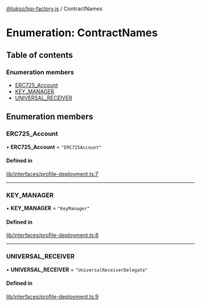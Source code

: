 [@lukso/lsp-factory.js](../README.md) / ContractNames

# Enumeration: ContractNames

## Table of contents

### Enumeration members

- [ERC725\_Account](ContractNames.md#erc725_account)
- [KEY\_MANAGER](ContractNames.md#key_manager)
- [UNIVERSAL\_RECEIVER](ContractNames.md#universal_receiver)

## Enumeration members

### ERC725\_Account

• **ERC725\_Account** = `"ERC725Account"`

#### Defined in

[lib/interfaces/profile-deployment.ts:7](https://github.com/lukso-network/tools-lsp-factory/blob/eccea2c/src/lib/interfaces/profile-deployment.ts#L7)

___

### KEY\_MANAGER

• **KEY\_MANAGER** = `"KeyManager"`

#### Defined in

[lib/interfaces/profile-deployment.ts:8](https://github.com/lukso-network/tools-lsp-factory/blob/eccea2c/src/lib/interfaces/profile-deployment.ts#L8)

___

### UNIVERSAL\_RECEIVER

• **UNIVERSAL\_RECEIVER** = `"UniversalReceiverDelegate"`

#### Defined in

[lib/interfaces/profile-deployment.ts:9](https://github.com/lukso-network/tools-lsp-factory/blob/eccea2c/src/lib/interfaces/profile-deployment.ts#L9)
